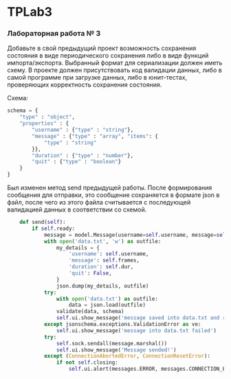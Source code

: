# TPLab3

### Лабораторная работа № 3

Добавьте в свой предыдущий проект возможность сохранения состояния в виде периодического сохранения либо в виде функций импорта/экспорта. Выбранный формат для сериализации должен иметь схему. В проекте должен присутствовать код валидации данных, либо в самой программе при загрузке данных, либо в юнит-тестах, проверяющих корректность сохранения состояния.



Схема:

```python
schema = {
    "type" : "object",
    "properties" : {
        "username" : {"type" : "string"},
        "message" : {"type" : "array", "items": {
            "type" : "string"
        }},
        "duration" : {"type" : "number"},
        "quit" : {"type" : "boolean"}
    }
}
```

Был изменен метод send предыдущей работы. После формирования сообщения для отправки, это сообщение сохраняется в формате json в файл, после чего из этого файла считывается с последующей валидацией данных в соответствии со схемой.

```python
    def send(self):
        if self.ready:
            message = model.Message(username=self.username, message=self.frames, duration=self.dur, quit=False)
            with open('data.txt', 'w') as outfile:
                my_details = {
                    'username': self.username,
                    'message': self.frames,
                    'duration': self.dur,
                    'quit': False,
                }
                json.dump(my_details, outfile)
            try:
                with open('data.txt') as outfile:
                    data = json.load(outfile)
                validate(data, schema)
                self.ui.show_message('message saved into data.txt and readed succesfuly')
            except jsonschema.exceptions.ValidationError as ve:
                self.ui.show_message('message into data.txt failed')
            try:
                self.sock.sendall(message.marshal())
                self.ui.show_message('Message sended!')
            except (ConnectionAbortedError, ConnectionResetError):
                if not self.closing:
                    self.ui.alert(messages.ERROR, messages.CONNECTION_ERROR)
```

